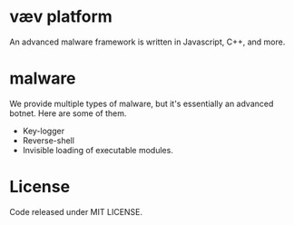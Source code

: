 # væv platform
An advanced malware framework is written in Javascript, C++, and more.

# malware
We provide multiple types of malware, but it's essentially an advanced botnet.
Here are some of them.
* Key-logger
* Reverse-shell
* Invisible loading of executable modules.

# License
Code released under MIT LICENSE.
